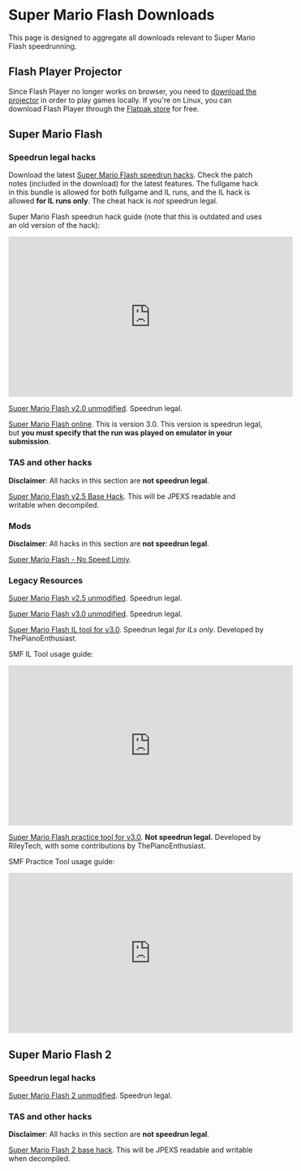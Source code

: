 # Super Mario Flash Downloads

This page is designed to aggregate all downloads relevant to Super Mario Flash speedrunning.

## Flash Player Projector

Since Flash Player no longer works on browser, you need to [download the projector](https://fpdownload.macromedia.com/pub/flashplayer/updaters/32/flashplayer_32_sa.exe) in order to play games locally. If you're on Linux, you can download Flash Player through the [Flatpak store](https://flathub.org/apps/details/com.adobe.Flash-Player-Projector) for free.

## Super Mario Flash

### Speedrun legal hacks

Download the latest <a href="/files/smf-hacks/SMF-Hacks-Build-21.zip">Super Mario Flash speedrun hacks</a>. Check the patch notes (included in the download) for the latest features. The fullgame hack in this bundle is allowed for both fullgame and IL runs, and the IL hack is allowed **for IL runs only**. The cheat hack is *not* speedrun legal.

Super Mario Flash speedrun hack guide (note that this is outdated and uses an old version of the hack):

<iframe width="560" height="315" src="https://www.youtube.com/embed/k_vMtjUYfps" title="YouTube video player" frameborder="0" allow="accelerometer; autoplay; clipboard-write; encrypted-media; gyroscope; picture-in-picture; web-share" allowfullscreen></iframe>

<a href="/files/smf-hacks/SMF_v2.0.swf">Super Mario Flash v2.0 unmodified</a>. Speedrun legal.

<a href="https://archive.org/details/super-mario-flash">Super Mario Flash online</a>. This is version 3.0. This version is speedrun legal, but **you must specify that the run was played on emulator in your submission**.

### TAS and other hacks

**Disclaimer**: All hacks in this section are **not speedrun legal**.

<a href="/files/smf-hacks/SMF_Base_Hack.swf">Super Mario Flash v2.5 Base Hack</a>. This will be JPEXS readable and writable when decompiled.

### Mods

**Disclaimer**: All hacks in this section are **not speedrun legal**.

<a href="/files/smf-mods/SMF-No-Speed-Limit.swf">Super Mario Flash - No Speed Limiy</a>.

### Legacy Resources

<a href="/files/smf-hacks/SMF_v2.5.swf">Super Mario Flash v2.5 unmodified</a>. Speedrun legal.

<a href="/files/smf-hacks/SMF_v3.0.swf">Super Mario Flash v3.0 unmodified</a>. Speedrun legal.

<a href="/files/smf-hacks/SMF_IL_Tool.swf">Super Mario Flash IL tool for v3.0</a>. Speedrun legal *for ILs only*. Developed by ThePianoEnthusiast.

SMF IL Tool usage guide:

<iframe width="560" height="315" src="https://www.youtube.com/embed/IWJkVBu3w7A" title="YouTube video player" frameborder="0" allow="accelerometer; autoplay; clipboard-write; encrypted-media; gyroscope; picture-in-picture; web-share" allowfullscreen></iframe>

<a href="/files/smf/SMF_Practice_Tool.swf">Super Mario Flash practice tool for v3.0</a>. **Not speedrun legal.** Developed by RileyTech, with some contributions by ThePianoEnthusiast.

SMF Practice Tool usage guide:

<iframe width="560" height="315" src="https://www.youtube.com/embed/HTpUGrPWyp4" title="YouTube video player" frameborder="0" allow="accelerometer; autoplay; clipboard-write; encrypted-media; gyroscope; picture-in-picture; web-share" allowfullscreen></iframe>


## Super Mario Flash 2

### Speedrun legal hacks

<a href="/files/smf2-hacks/SMF2.swf">Super Mario Flash 2 unmodified</a>. Speedrun legal.

### TAS and other hacks

**Disclaimer**: All hacks in this section are **not speedrun legal**.

<a href="/files/smf2-hacks/SMF2_Base_Hack.swf">Super Mario Flash 2 base hack</a>. This will be JPEXS readable and writable when decompiled.
